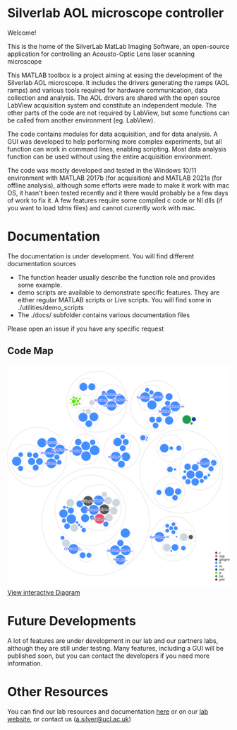 Silverlab AOL microscope controller
========

Welcome!

This is the home of the SilverLab MatLab Imaging Software, an open-source application for controlling an Acousto-Optic Lens laser scanning microscope

This MATLAB toolbox is a project aiming at easing the development of the Silverlab AOL microscope. It includes the drivers generating the ramps (AOL ramps) and various tools required for hardware communication, data collection and analysis. The AOL drivers are shared with the open source LabView acquisition system and constitute an independent module. The other parts of the code are not required by LabView, but some functions can be called from another environment (eg. LabView).

The code contains modules for data acquisition, and for data analysis. A GUI was developed to help performing more complex experiments, but all function can work in command lines, enabling scripting. Most data analysis function can be used without using the entire acquisition environment.

The code was mostly developed and tested in the Windows 10/11 environment with MATLAB 2017b (for acquisition) and  MATLAB 2021a (for offline analysis), although some efforts were made to make it work with mac OS, it hasn't been tested recently and it there would probably be a few days of work to fix it. A few features require some compiled c code or NI dlls (if you want to load *tdms* files) and cannot currently work with mac.

# Documentation

The documentation is under development. You will find different documentation sources

* The function header usually describe the function role and provides some example. 
* demo scripts are available to demonstrate specific features. They are either regular MATLAB scripts or Live scripts. You will find some in ./utilities/demo_scripts
* The ./docs/ subfolder contains various documentation files

Please open an issue if you have any specific request

## Code Map

[![Visualization of the codebase](./diagram.svg)](https://octo-repo-visualization.vercel.app/?repo=SilverLabUCL%2Fsilverlab-aol-microscope-controller)
[View interactive Diagram](https://octo-repo-visualization.vercel.app/?repo=SilverLabUCL%2Fsilverlab-aol-microscope-controller)

# Future Developments

A lot of features are under development in our lab and our partners labs, although they are still under testing. Many features, including a GUI will be published soon, but you can contact the developers if you need more information.


# Other Resources

You can find our lab resources and documentation [here](https://github.com/SilverLabUCL/SilverLab-Microscope) or on our [lab website](https://silverlab.org/), or contact us (a.silver@ucl.ac.uk)

